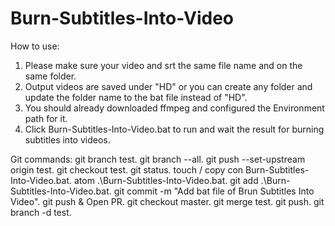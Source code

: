 # Burn-Subtitles-Into-Video

How to use:

1. Please make sure your video and srt the same file name and on the same folder.
2. Output videos are saved under "HD\" or you can create any folder and update the folder name to the bat file instead of "HD\".
3. You should already downloaded ffmpeg and configured the Environment path for it.
4. Click Burn-Subtitles-Into-Video.bat to run and wait the result for burning subtitles into videos.

Git commands:
git branch test.
git branch --all.
git push --set-upstream origin test.
git checkout test.
git status.
touch / copy con Burn-Subtitles-Into-Video.bat.
atom .\Burn-Subtitles-Into-Video.bat.
git add .\Burn-Subtitles-Into-Video.bat.
git commit -m "Add bat file of Brun Subtitles Into Video".
git push & Open PR.
git checkout master.
git merge test.
git push.
git branch -d test.
